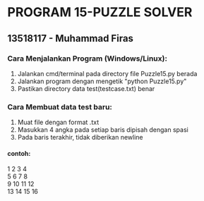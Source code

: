 # PROGRAM 15-PUZZLE SOLVER

## 13518117 - Muhammad Firas

### Cara Menjalankan Program (Windows/Linux):
1. Jalankan cmd/terminal pada directory file Puzzle15.py berada
2. Jalankan program dengan mengetik "python Puzzle15.py"
3. Pastikan directory data test(testcase.txt) benar

### Cara Membuat data test baru:
1. Muat file dengan format .txt
2. Masukkan 4 angka pada setiap baris dipisah dengan spasi
3. Pada baris terakhir, tidak diberikan newline
#### contoh:
1 2 3 4<br/>
5 6 7 8<br/>
9 10 11 12<br/>
13 14 15 16<br/>
